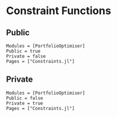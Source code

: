 # Constraint Functions

## Public

```@autodocs
Modules = [PortfolioOptimiser]
Public = true
Private = false
Pages = ["Constraints.jl"]
```

## Private

```@autodocs
Modules = [PortfolioOptimiser]
Public = false
Private = true
Pages = ["Constraints.jl"]
```
